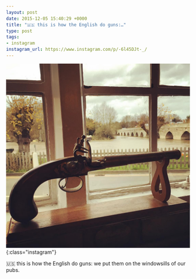 ```yaml
---
layout: post
date: 2015-12-05 15:40:29 +0000
title: "🇺🇸 this is how the English do guns:…"
type: post
tags:
- instagram
instagram_url: https://www.instagram.com/p/-6l45DJt-_/
---
```


![Instagram - -6l45DJt-_](/img/-6l45DJt-_.jpg){:class="instagram"}

🇺🇸 this is how the English do guns: we put them on the windowsills of our pubs.
